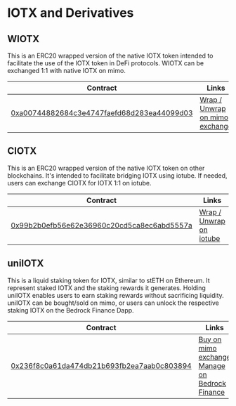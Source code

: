 # IOTX and Derivatives

## WIOTX

This is an ERC20 wrapped version of the native IOTX token intended to facilitate the use of the IOTX token in DeFi protocols. WIOTX can be exchanged 1:1 with native IOTX on mimo.

<table><thead><tr><th width="438">Contract</th><th>Links</th></tr></thead><tbody><tr><td><a href="https://iotexscan.io/token/0xa00744882684c3e4747faefd68d283ea44099d03">0xa00744882684c3e4747faefd68d283ea44099d03</a></td><td><a href="https://mimo.exchange/swap?inputCurrency=IOTX&#x26;outputCurrency=0xa00744882684c3e4747faefd68d283ea44099d03">Wrap / Unwrap on mimo exchange  </a></td></tr></tbody></table>

## CIOTX

This is an ERC20 wrapped version of the native IOTX token on other blockchains. It's intended to facilitate bridging IOTX using iotube. If needed, users can exchange CIOTX for IOTX 1:1 on iotube.

<table><thead><tr><th width="438">Contract</th><th>Links</th></tr></thead><tbody><tr><td><a href="https://iotexscan.io/token/0x99b2b0efb56e62e36960c20cd5ca8ec6abd5557a">0x99b2b0efb56e62e36960c20cd5ca8ec6abd5557a</a></td><td><a href="https://bridge.iotex.io/convert">Wrap / Unwrap on iotube</a></td></tr></tbody></table>

## uniIOTX

This is a liquid staking token for IOTX, similar to stETH on Ethereum. It represent staked IOTX and the staking rewards it generates. Holding uniIOTX enables users to earn staking rewards without sacrificing liquidity. uniIOTX can be bought/sold on mimo, or users can unlock the respective staking IOTX on the Bedrock Finance Dapp.

<table><thead><tr><th width="438">Contract</th><th>Links</th></tr></thead><tbody><tr><td><a href="https://iotexscan.io/token/0x236f8c0a61da474db21b693fb2ea7aab0c803894">0x236f8c0a61da474db21b693fb2ea7aab0c803894</a></td><td><a href="https://mimo.exchange/swap?inputCurrency=IOTX&#x26;outputCurrency=0x236f8c0a61da474db21b693fb2ea7aab0c803894">Buy on mimo exchange</a> <br><a href="https://app.bedrock.technology/uniiotx">Manage on Bedrock Finance </a></td></tr></tbody></table>
